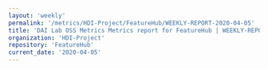 ```yaml
---
layout: 'weekly'
permalink: '/metrics/HDI-Project/FeatureHub/WEEKLY-REPORT-2020-04-05'
title: 'DAI Lab OSS Metrics Metrics report for FeatureHub | WEEKLY-REPORT-2020-04-05'
organization: 'HDI-Project'
repository: 'FeatureHub'
current_date: '2020-04-05'
---
```

